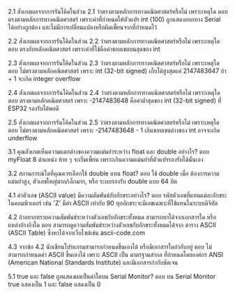 2.1 สังเกตผลจากการรันโคิดในส่วน 2.1 ว่าตรงตามหลักการทางคณิตศาสตร์หรือไม่ เพราะเหตุใด
ตอบ ตรงตามหลักการทางคณิตศาสตร์ เพราะค่าที่กำหนดให้ตัวแปร int (100) ถูกแสดงออกทาง Serial ได้อย่างถูกต้อง และไม่มีการเปลี่ยนแปลงหรือผิดเพี้ยนจากที่กำหนดไว้

2.2 สังเกตผลจากการรันโคิดในส่วน 2.2 ว่าตรงตามหลักการทางคณิตศาสตร์หรือไม่ เพราะเหตุใด
ตอบ ตรงกับหลักคณิตศาสตร์ เพราะค่าที่ใช้คือค่าขอบเขตบนสุดของ int

2.3 สังเกตผลจากการรันโคิดในส่วน 2.3 ว่าตรงตามหลักการทางคณิตศาสตร์หรือไม่ เพราะเหตุใด
ตอบ ไม่ตรงตามหลักคณิตศาสตร์ เพราะ int (32-bit signed) เก็บได้สูงสุดแค่ 2147483647 ถ้า + 1 จะเกิด integer overflow

2.4 สังเกตผลจากการรันโคิดในส่วน 2.4 ว่าตรงตามหลักการทางคณิตศาสตร์หรือไม่ เพราะเหตุใด
ตอบ ตรงตามหลักคณิตศาสตร์ เพราะ -2147483648 คือค่าต่ำสุดของ int (32-bit signed) ที่ ESP32 รองรับได้พอดี

2.5 สังเกตผลจากการรันโคิดในส่วน 2.5 ว่าตรงตามหลักการทางคณิตศาสตร์หรือไม่ เพราะเหตุใด
ตอบ ไม่ตรงตามหลักคณิตศาสตร์ เพราะ -2147483648 - 1 เกินขอบเขตล่างของ int อาจจะเกิด underflow

3.1 คุณสังเกตเห็นความแตกต่างของความแม่นยำระหว่าง float และ double อย่างไร?
ตอบ myFloat 8 ตำแหน่ง ท้าย ๆ จะเริ่มเพี้ยน เพราะเกินความแม่นยำที่ตัวแปรรองรับได้นั่นเอง

3.2 สถานการณ์ใดที่คุณควรเลือกใช้ double แทน float?
ตอบ ใช้ double เมื่อ ต้องการความแม่นยำสูง, ตัวเลขใหญ่มาก/เล็กมาก, หรือ ระบบรองรับ double แบบ 64 บิต

4.1 ค่าตัวเลข (ASCII value) มีความสัมพันธ์กับอักขระอย่างไร?
ตอบ รหัสตัวเลขที่แทนแต่ละอักขระในคอมพิวเตอร์ เช่น 'Z' มีค่า ASCII เท่ากับ 90 ทุกอักขระจะมีเลขเฉพาะที่ใช้แทนในระบบดิจิทัล

4.2 ถ้าอยากทราบความสัมพันธ์ระหว่างตัวเลขกับอักขระทั้งหมด สามารถหาได้จากเอกสารใด หรือแหล่งอ้างอิงใด
ตอบ สามารถดูความสัมพันธ์ระหว่างตัวเลขกับอักขระทั้งหมดได้จาก ตาราง ASCII (ASCII Table) ซึ่งหาได้จากเว็บไซต์เช่น ascii-code.com

4.3 จากข้อ 4.2 นักเขียนโปรแกรมสามารถกำหนดขึ้นเองได้ หรือมีเอกสารใดกำกับอยู่
ตอบ ไม่สามารถกำหนดค่า ASCII ขึ้นเองได้ เพราะ ASCII เป็น มาตรฐานสากล ที่กำหนดโดยองค์กร ANSI (American National Standards Institute) และมีเอกสารกำกับชัดเจน

5.1 true และ false ถูกแสดงผลเป็นค่าใดบน Serial Monitor?
ตอบ บน Serial Monitor true แสดงเป็น 1 และ false แสดงเป็น 0
